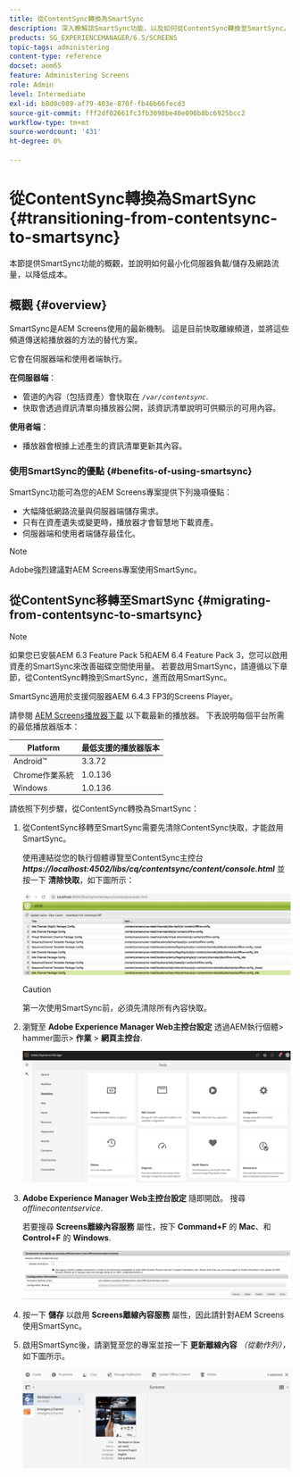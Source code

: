 ```yaml
---
title: 從ContentSync轉換為SmartSync
description: 深入瞭解該SmartSync功能，以及如何從ContentSync轉換至SmartSync。
products: SG_EXPERIENCEMANAGER/6.5/SCREENS
topic-tags: administering
content-type: reference
docset: aem65
feature: Administering Screens
role: Admin
level: Intermediate
exl-id: b8d0c089-af79-403e-870f-fb46b66fecd3
source-git-commit: fff2df02661fc3fb3098be40e090b8bc6925bcc2
workflow-type: tm+mt
source-wordcount: '431'
ht-degree: 0%

---
```


# 從ContentSync轉換為SmartSync {#transitioning-from-contentsync-to-smartsync}

本節提供SmartSync功能的概觀，並說明如何最小化伺服器負載/儲存及網路流量，以降低成本。

## 概觀 {#overview}

SmartSync是AEM Screens使用的最新機制。 這是目前快取離線頻道，並將這些頻道傳送給播放器的方法的替代方案。

它會在伺服器端和使用者端執行。

**在伺服器端**：

* 管道的內容（包括資產）會快取在 *`/var/contentsync`*.
* 快取會透過資訊清單向播放器公開，該資訊清單說明可供顯示的可用內容。

**使用者端**：

* 播放器會根據上述產生的資訊清單更新其內容。

### 使用SmartSync的優點 {#benefits-of-using-smartsync}

SmartSync功能可為您的AEM Screens專案提供下列幾項優點：

* 大幅降低網路流量與伺服器端儲存需求。
* 只有在資產遺失或變更時，播放器才會智慧地下載資產。
* 伺服器端和使用者端儲存最佳化。

>[!NOTE]
>
>Adobe強烈建議對AEM Screens專案使用SmartSync。

## 從ContentSync移轉至SmartSync {#migrating-from-contentsync-to-smartsync}

>[!NOTE]
>
>如果您已安裝AEM 6.3 Feature Pack 5和AEM 6.4 Feature Pack 3，您可以啟用資產的SmartSync來改善磁碟空間使用量。 若要啟用SmartSync，請遵循以下章節，從ContentSync轉換到SmartSync，進而啟用SmartSync。
>
>SmartSync適用於支援伺服器AEM 6.4.3 FP3的Screens Player。
>
>請參閱 [AEM Screens播放器下載](https://download.macromedia.com/screens/) 以下載最新的播放器。 下表說明每個平台所需的最低播放器版本：

| **Platform** | **最低支援的播放器版本** |
|---|---|
| Android™ | 3.3.72 |
| Chrome作業系統 | 1.0.136 |
| Windows | 1.0.136 |

請依照下列步驟，從ContentSync轉換為SmartSync：

1. 從ContentSync移轉至SmartSync需要先清除ContentSync快取，才能啟用SmartSync。

   使用連結從您的執行個體導覽至ContentSync主控台 ***https://localhost:4502/libs/cq/contentsync/content/console.html*** 並按一下 **清除快取**，如下圖所示：

   ![clear_contesync_cache](assets/clear_contesync_cache.png)

   >[!CAUTION]
   >
   >第一次使用SmartSync前，必須先清除所有內容快取。

1. 瀏覽至 **Adobe Experience Manager Web主控台設定** 透過AEM執行個體> hammer圖示> **作業** > **網頁主控台**.

   ![screen_shot_2019-02-11at15339pm](assets/screen_shot_2019-02-11at15339pm.png)

1. **Adobe Experience Manager Web主控台設定** 隨即開啟。 搜尋 *offlinecontentservice*.

   若要搜尋 **Screens離線內容服務** 屬性，按下 **Command+F** 的 **Mac**、和 **Control+F** 的 **Windows**.

   ![screen_shot_2019-02-19at22643pm](assets/screen_shot_2019-02-19at22643pm.png)

1. 按一下 **儲存** 以啟用 **Screens離線內容服務** 屬性，因此請針對AEM Screens使用SmartSync。
1. 啟用SmartSync後，請瀏覽至您的專案並按一下 **更新離線內容** *（從動作列），* 如下圖所示。

   ![screen_shot_2019-02-25at102605am](assets/screen_shot_2019-02-25at102605am.png)
